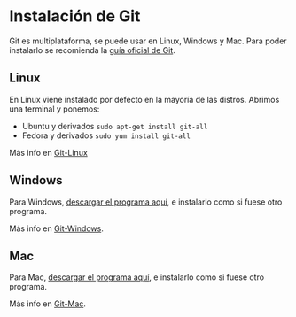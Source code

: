 # Instalación de Git

Git es multiplataforma, se puede usar en Linux, Windows y Mac. Para poder instalarlo se recomienda la [guía oficial de Git](https://git-scm.com/book/en/v2/Getting-Started-Installing-Git).

## Linux
En Linux viene instalado por defecto en la mayoría de las distros. Abrimos una terminal y ponemos:
- Ubuntu y derivados ```sudo apt-get install git-all```
- Fedora y derivados ```sudo yum install git-all```

Más info en [Git-Linux](http://git-scm.com/download/linux)
## Windows
Para Windows, [descargar el programa aquí](http://git-scm.com/download/win), e instalarlo como si fuese otro programa.

Más info en [Git-Windows](http://windows.github.com/).

## Mac
Para Mac, [descargar el programa aquí](http://git-scm.com/download/mac), e instalarlo como si fuese otro programa.

Más info en [Git-Mac](http://mac.github.com/).
